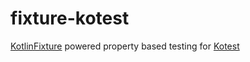 # fixture-kotest

[KotlinFixture](https://github.com/appmattus/kotlinfixture) powered
property based testing for [Kotest](https://github.com/kotest/kotest/)

